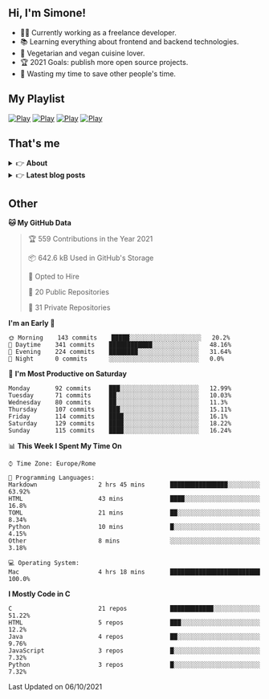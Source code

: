 <h2> Hi, I'm Simone!</h2>

- 👨‍💻 Currently working as a freelance developer.
- :books: Learning everything about frontend and backend technologies.
- 🌱 Vegetarian and vegan cuisine lover.
- :trophy: 2021 Goals: publish more open source projects.
- :dart: Wasting my time to save other people's time.

## My Playlist
[![Play](https://user-images.githubusercontent.com/22590804/134475615-1af9fb6c-6107-439e-b08e-d367b13453df.jpg)](https://music.apple.com/it/playlist/juice/pl.u-mJy83A8tGBvZWA)
[![Play](https://user-images.githubusercontent.com/22590804/134475621-139daa7b-2ab6-4627-833a-ff820c7801e2.jpg)](https://music.apple.com/it/playlist/gym/pl.u-38oWWgbT3gryK0)
[![Play](https://user-images.githubusercontent.com/22590804/134475623-4bdb613e-246e-4320-a403-536a1c4d79d2.jpg)](https://music.apple.com/it/playlist/focus/pl.u-76oNNrBC4No3Ey)
[![Play](https://user-images.githubusercontent.com/22590804/134475619-4bbbcdd0-30c7-41da-8086-61b954b56e9d.jpg)](https://music.apple.com/it/playlist/relax/pl.u-9N9LLp3u27KNLk)

## That's me
<!-- markdownlint-disable MD033 -->
<details>
    <summary>&#128073 <b>About</b></summary><br/>

<!-- BLOG-POST-LIST:START -->
- :books: [Books](https://simonemargio.im/work/books/)
- 🎧 [Music](https://simonemargio.im/work/music/)
- 🏃‍♂️ [Sport](https://simonemargio.im/work/sport/)
- 🎬 [Show](https://simonemargio.im/work/show/)
- 🎮 [Game](https://simonemargio.im/work/game/)
- 💰 [Expenses](https://simonemargio.im/work/expenses/)
<!-- BLOG-POST-LIST:END -->
</details>

<details>
    <summary>&#128073 <b>Latest blog posts</b></summary><br/>

<!-- BLOG-POST-LIST:START -->
- [Usability](https://simonemargio.im/blog/usability/)
- [Bitwarden](https://simonemargio.im/blog/bitwarden/)
- [About EXIF metadata](https://simonemargio.im/blog/aboutexifmetadata/)
- [Stop using whatsapp](https://simonemargio.im/blog/stopusingwhatsapp/)
- [Password Managers](https://simonemargio.im/blog/managepasswords/)
- [Always backup](https://simonemargio.im/blog/backup/)
- [Fix Apple Watch battery life](https://simonemargio.im/blog/fixapplewatch/)
- [Summer reading](https://simonemargio.im/blog/summer-reading/)
<!-- BLOG-POST-LIST:END -->
</details>

<!-- markdownlint-enable MD033 -->

## Other

<!--START_SECTION:waka-->
**🐱 My GitHub Data** 

> 🏆 559 Contributions in the Year 2021
 > 
> 📦 642.6 kB Used in GitHub's Storage 
 > 
> 💼 Opted to Hire
 > 
> 📜 20 Public Repositories 
 > 
> 🔑 31 Private Repositories  
 > 
**I'm an Early 🐤** 

```text
🌞 Morning    143 commits    █████░░░░░░░░░░░░░░░░░░░░   20.2% 
🌆 Daytime    341 commits    ████████████░░░░░░░░░░░░░   48.16% 
🌃 Evening    224 commits    ████████░░░░░░░░░░░░░░░░░   31.64% 
🌙 Night      0 commits      ░░░░░░░░░░░░░░░░░░░░░░░░░   0.0%

```
📅 **I'm Most Productive on Saturday** 

```text
Monday       92 commits     ███░░░░░░░░░░░░░░░░░░░░░░   12.99% 
Tuesday      71 commits     ██░░░░░░░░░░░░░░░░░░░░░░░   10.03% 
Wednesday    80 commits     ██░░░░░░░░░░░░░░░░░░░░░░░   11.3% 
Thursday     107 commits    ███░░░░░░░░░░░░░░░░░░░░░░   15.11% 
Friday       114 commits    ████░░░░░░░░░░░░░░░░░░░░░   16.1% 
Saturday     129 commits    ████░░░░░░░░░░░░░░░░░░░░░   18.22% 
Sunday       115 commits    ████░░░░░░░░░░░░░░░░░░░░░   16.24%

```


📊 **This Week I Spent My Time On** 

```text
⌚︎ Time Zone: Europe/Rome

💬 Programming Languages: 
Markdown                 2 hrs 45 mins       ████████████████░░░░░░░░░   63.92% 
HTML                     43 mins             ████░░░░░░░░░░░░░░░░░░░░░   16.8% 
TOML                     21 mins             ██░░░░░░░░░░░░░░░░░░░░░░░   8.34% 
Python                   10 mins             █░░░░░░░░░░░░░░░░░░░░░░░░   4.15% 
Other                    8 mins              ░░░░░░░░░░░░░░░░░░░░░░░░░   3.18%

💻 Operating System: 
Mac                      4 hrs 18 mins       █████████████████████████   100.0%

```

**I Mostly Code in C** 

```text
C                        21 repos            ████████████░░░░░░░░░░░░░   51.22% 
HTML                     5 repos             ███░░░░░░░░░░░░░░░░░░░░░░   12.2% 
Java                     4 repos             ██░░░░░░░░░░░░░░░░░░░░░░░   9.76% 
JavaScript               3 repos             █░░░░░░░░░░░░░░░░░░░░░░░░   7.32% 
Python                   3 repos             █░░░░░░░░░░░░░░░░░░░░░░░░   7.32%

```



 Last Updated on 06/10/2021
<!--END_SECTION:waka-->



